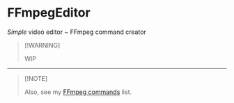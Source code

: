 # FFmpegEditor

_Simple_ video editor ~ FFmpeg command creator

>
> [!WARNING]
>
> WIP
>

----

>
> [!NOTE]
>
> Also, see my [FFmpeg commands](https://github.com/MAZ01001/other-projects/blob/main/ffmpeg.md "GitHub/MAZ01001/other-projects/ffmpeg.md") list.
>

